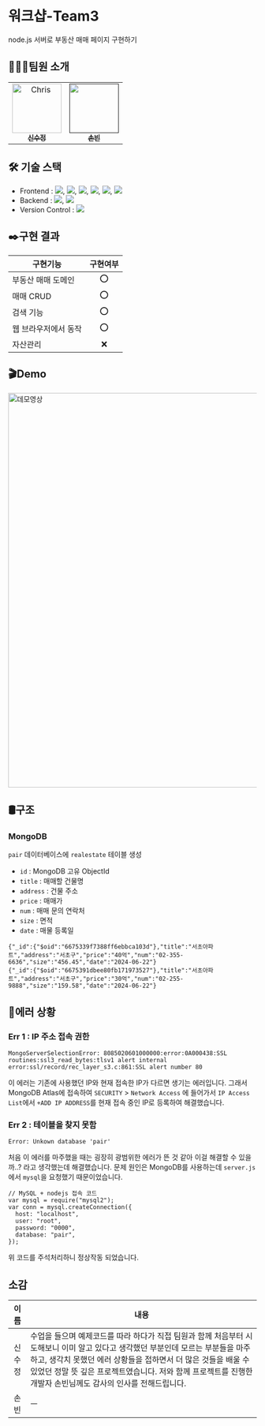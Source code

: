 # 워크샵-Team3
node.js 서버로 부동산 매매 페이지 구현하기

## 👨🏼‍💻팀원 소개
<table>
  <tbody>
    <tr>
      <td align="center"><a href="https://github.com/soojung318"><img src="https://avatars.githubusercontent.com/u/106755183?v=4" width="100px" alt="Chris"/><br /><sub><b>신수정 </b></sub></a><br /></td>
      <td align="center"><a href=""><img src="" width="100px;" alt=""/><br /><sub><b>손빈 </b></sub></a><br /></td>
     <tr/>
  </tbody>
</table>

## 🛠️ 기술 스택
- Frontend : <img src="https://img.shields.io/badge/HTML5-E34F26?style=flat&logo=HTML5&logoColor=white"/>, <img src="https://img.shields.io/badge/CSS3-1572B6?style=flat&logo=CSS3&logoColor=white"/>, <img src="https://img.shields.io/badge/JSON-000000?style=flat&logo=JSON&logoColor=white"/>, <img src="https://img.shields.io/badge/JavaScript-F7DF1E?style=flat&logo=JavaScript&logoColor=white"/>, <img src="https://img.shields.io/badge/jQuery-0769AD?style=flat&logo=jQuery&logoColor=white"/>, <img src="https://img.shields.io/badge/Bootstrap-7952B3?style=flat&logo=Bootstrap&logoColor=white"/>
- Backend :  <img src="https://img.shields.io/badge/Node.js-339933?style=flat&logo=Node.js&logoColor=white"/>, <img src="https://img.shields.io/badge/mongoDB-47A248?style=flat&logo=MongoDB&logoColor=white"/>
- Version Control : <img src="https://img.shields.io/badge/GitHub-181717?style=flat&logo=GitHub&logoColor=white"/>

## ✒️구현 결과
|구현기능|구현여부|
|------|:---:|
|부동산 매매 도메인|⭕|
|매매 CRUD|⭕|
|검색 기능|⭕|
|웹 브라우저에서 동작|⭕|
|자산관리|❌|

## 🎬Demo
<img src="https://github.com/soojung318/Team3/assets/106755183/1c225f1e-0a3b-4a0f-bff6-7c2e1c6f897d" width="800" alt="데모영상"/>

<!--#### 매물 등록
![team3_input](https://github.com/soojung318/Team3/assets/106755183/f0ca1228-b9ed-473b-bc9e-e94fb2eeff09)
#### 매물 정보 수정
![team3_update](https://github.com/soojung318/Team3/assets/106755183/bfb1ccdf-6d2d-40cd-ae34-dfe022f9d514)
#### 매물 검색
![team3_search](https://github.com/soojung318/Team3/assets/106755183/8cb63ec6-9265-484a-95fb-620faa563969)
#### 매수
![team3_delete](https://github.com/soojung318/Team3/assets/106755183/0291f5fa-2695-4d28-804c-78bb25c2d875)
-->

## 🛢️구조
### MongoDB
`pair` 데이터베이스에 `realestate` 테이블 생성
- `id` : MongoDB 고유 ObjectId
- `title` : 매매할 건물명
- `address` : 건물 주소
- `price` : 매매가
- `num` : 매매 문의 연락처
- `size` : 면적
- `date` : 매물 등록일
```
{"_id":{"$oid":"6675339f7388ff6ebbca103d"},"title":"서초아파트","address":"서초구","price":"40억","num":"02-355-6636","size":"456.45","date":"2024-06-22"}
{"_id":{"$oid":"6675391dbee80fb171973527"},"title":"서초아파트","address":"서초구","price":"30억","num":"02-255-9888","size":"159.58","date":"2024-06-22"}
```
## 👻에러 상황
### Err 1 : IP 주소 접속 권한
```
MongoServerSelectionError: 8085020601000000:error:0A000438:SSL routines:ssl3_read_bytes:tlsv1 alert internal error:ssl/record/rec_layer_s3.c:861:SSL alert number 80
```
이 에러는 기존에 사용했던 IP와 현재 접속한 IP가 다르면 생기는 에러입니다.
그래서 MongoDB Atlas에 접속하여 `SECURITY` > `Network Access` 에 들어가서 `IP Access List`에서 `+ADD IP ADDRESS`를 현재 접속 중인 IP로 등록하여 해결했습니다.

### Err 2 : 테이블을 찾지 못함
```
Error: Unkown database 'pair'
```
처음 이 에러를 마주했을 때는 굉장히 광범위한 에러가 뜬 것 같아 이걸 해결할 수 있을까..? 라고 생각했는데 해결했습니다.
문제 원인은 MongoDB를 사용하는데 `server.js`에서 `mysql`을 요청했기 때문이었습니다.
```
// MySQL + nodejs 접속 코드
var mysql = require("mysql2");
var conn = mysql.createConnection({
  host: "localhost",
  user: "root",
  password: "0000",
  database: "pair",
});
```
위 코드를 주석처리하니 정상작동 되었습니다.
## 소감
|이름|내용|
|:---:|-----|
|신수정| 수업을 들으며 예제코드를 따라 하다가 직접 팀원과 함께 처음부터 시도해보니 이미 알고 있다고 생각했던 부분인데 모르는 부분들을 마주하고, 생각치 못했던 에러 상황들을 접하면서 더 많은 것들을 배울 수 있었던 정말 뜻 깊은 프로젝트였습니다. 저와 함께 프로젝트를 진행한 개발자 손빈님께도 감사의 인사를 전해드립니다.|
|손빈|ㅡ|
